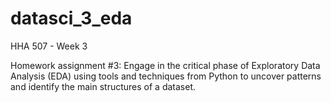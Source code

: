 # datasci_3_eda
HHA 507 - Week 3

Homework assignment #3: Engage in the critical phase of Exploratory Data Analysis (EDA) using tools and techniques from Python to uncover patterns and identify the main structures of a dataset.
